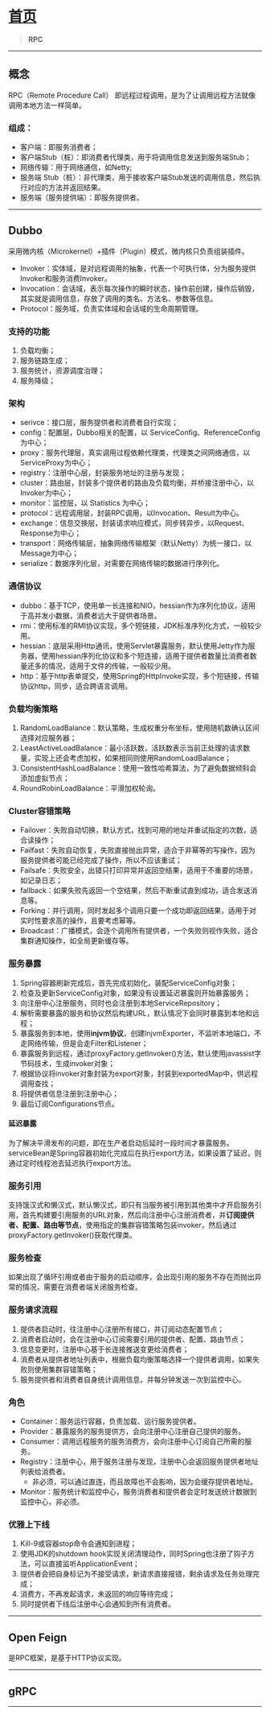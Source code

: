 # [首页](/blog/)

> **RPC**

***

## 概念

RPC（Remote Procedure Call） 即远程过程调用，是为了让调用远程方法就像调用本地方法一样简单。

### 组成：
- 客户端：即服务消费者；
- 客户端Stub（桩）：即消费者代理类，用于将调用信息发送到服务端Stub；
- 网络传输：用于网络通信，如Netty;
- 服务端 Stub（桩）：非代理类，用于接收客户端Stub发送的调用信息，然后执行对应的方法并返回结果。
- 服务端（服务提供端）：即服务提供者。

***

## Dubbo

采用微内核（Microkernel）+插件（Plugin）模式，微内核只负责组装插件。

- Invoker：实体域，是对远程调用的抽象，代表一个可执行体，分为服务提供Invoker和服务消费Invoker。
- Invocation：会话域，表示每次操作的瞬时状态，操作前创建，操作后销毁，其实就是调用信息，存放了调用的类名、方法名、参数等信息。
- Protocol：服务域，负责实体域和会话域的生命周期管理。

### 支持的功能

1. 负载均衡；
2. 服务链路生成；
3. 服务统计，资源调度治理；
4. 服务降级；

### 架构

- serivce：接口层，服务提供者和消费者自行实现；
- config：配置层，Dubbo相关的配置，以 ServiceConfig、ReferenceConfig为中心；
- proxy：服务代理层，真实调用过程依赖代理类，代理类之间网络通信，以 ServiceProxy为中心；
- registry：注册中心层，封装服务地址的注册与发现；
- cluster：路由层，封装多个提供者的路由及负载均衡，并桥接注册中心，以Invoker为中心；
- monitor：监控层，以 Statistics 为中心；
- protocol：远程调用层，封装RPC调用，以Invocation、Result为中心。
- exchange：信息交换层，封装请求响应模式，同步转异步，以Request、Response为中心；
- transport：网络传输层，抽象网络传输框架（默认Netty）为统一接口，以Message为中心；
- serialize：数据序列化层，对需要在网络传输的数据进行序列化。

### 通信协议

- dubbo：基于TCP，使用单一长连接和NIO，hessian作为序列化协议，适用于高并发小数据，消费者远大于提供者场景。
- rmi：使用标准的RMI协议实现，多个短链接，JDK标准序列化方式，一般较少用。
- hessian：底层采用Http通讯，使用Servlet暴露服务，默认使用Jetty作为服务器，使用hessian序列化协议和多个短连接，适用于提供者数量比消费者数量还多的情况，适用于文件的传输，一般较少用。
- http：基于http表单提交，使用Spring的HttpInvoke实现，多个短链接，传输协议http，同步，适合跨语言调用。
  
### 负载均衡策略

1. RandomLoadBalance：默认策略，生成权重分布坐标，使用随机数确认区间选择对应服务器；
2. LeastActiveLoadBalance：最小活跃数，活跃数表示当前正处理的请求数量，实现上还会考虑加权，如果相同则使用RandomLoadBalance；
3. ConsistentHashLoadBalance：使用一致性哈希算法，为了避免数据倾斜会添加虚拟节点；
4. RoundRobinLoadBalance：平滑加权轮询。

### Cluster容错策略

- Failover：失败自动切换，默认方式，找到可用的地址并重试指定的次数，适合读操作；
- Failfast：失败自动恢复，失败直接抛出异常，适合于非幂等的写操作，因为服务提供者可能已经完成了操作，所以不应该重试；
- Failsafe：失败安全，出错只打印异常并返回空结果，适用于不重要的场景，如记录日志；
- fallback：如果失败先返回一个空结果，然后不断重试直到成功，适合发送消息等。
- Forking：并行调用，同时发起多个调用只要一个成功即返回结果，适用于对实时性要求高的操作，且要考虑幂等。
- Broadcast：广播模式，会逐个调用所有提供者，一个失败则视作失败，适合集群通知操作，如全局更新缓存等。

### 服务暴露
1. Spring容器刷新完成后，首先完成初始化，装配ServiceConfig对象；
2. 检查及更新ServiceConfig对象，如果没有设置延迟暴露则开始暴露服务；
3. 向注册中心注册服务，同时也会注册到本地ServiceRepository；
4. 解析需要暴露的服务和协议然后构建URL，默认情况下会同时暴露到本地和远程；
5. 暴露服务到本地，使用**injvm协议**，创建InjvmExporter，不监听本地端口，不走网络传输，但是会走Filter和Listener；
6. 暴露服务到远程，通过proxyFactory.getInvoker()方法，默认使用javassist字节码技术，生成invoker对象；
7. 根据协议将invoker对象封装为export对象，封装到exportedMap中，供远程调用查找；
8. 将提供者信息注册到注册中心；
9. 最后订阅Configurations节点。

#### 延迟暴露

为了解决平滑发布的问题，即在生产者启动后延时一段时间才暴露服务。serviceBean是Spring容器初始化完成后在执行export方法，如果设置了延迟，则通过定时线程池去延迟执行export方法。

### 服务引用
支持饿汉式和懒汉式，默认懒汉式，即只有当服务被引用到其他类中才开启服务引用，首先构建要引用服务的URL对象，然后向注册中心注册消费者，并**订阅提供者、配置、路由等节点**，使用指定的集群容错策略包装invoker，然后通过proxyFactory.getInvoker()获取代理类。

### 服务检查

如果出现了循环引用或者由于服务的启动顺序，会出现引用的服务不存在而抛出异常的情况，需要在消费者端关闭服务检查。

### 服务请求流程

1. 提供者启动时，往注册中心注册所有接口，并订阅动态配置节点；
2. 消费者启动时，会在注册中心订阅需要引用的提供者、配置、路由节点；
3. 信息变更时，注册中心基于长连接推送变更给消费者；
4. 消费者从提供者地址列表中，根据负载均衡策略选择一个提供者调用，如果失败则使用集群容错策略；
5. 服务提供者和消费者自身统计调用信息，并每分钟发送一次到监控中心。

### 角色
- Container：服务运行容器，负责加载、运行服务提供者。
- Provider：暴露服务的服务提供方，会向注册中心注册自己提供的服务。
- Consumer：调用远程服务的服务消费方，会向注册中心订阅自己所需的服务。
- Registry：注册中心，用于服务注册与发现，注册中心会返回服务提供者地址列表给消费者。
  - 非必须，可以通过直连，而且故障也不会影响，因为会缓存提供者地址。
- Monitor：服务统计和监控中心，服务消费者和提供者会定时发送统计数据到监控中心，非必须。

### 优雅上下线

1. Kill-9或容器stop命令会通知到进程；
2. 使用JDK的shutdown hook实现关闭清理动作，同时Spring也注册了钩子方法，可以直接监听ApplicationEvent；
3. 提供者会把自身标记为不接受请求，新请求直接报错，剩余请求及任务处理完成；
4. 消费方，不再发起请求，未返回的响应等待完成；
5. 同时提供者下线后注册中心会通知到所有消费者。

***

## Open Feign

是RPC框架，是基于HTTP协议实现。

***

## gRPC

***